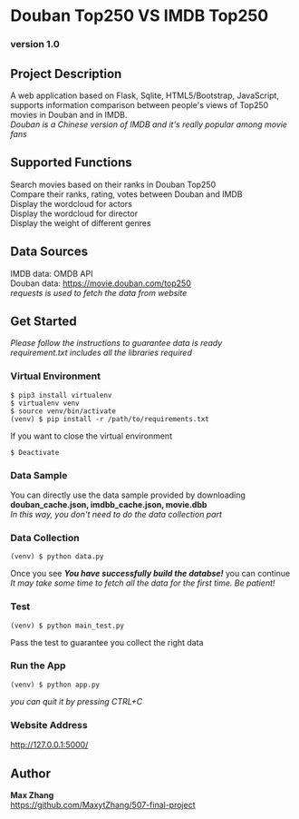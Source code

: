 # Douban Top250 VS IMDB Top250
### version 1.0

## Project Description
A web application based on Flask, Sqlite, HTML5/Bootstrap, JavaScript, supports
information comparison between people's views of Top250 movies in Douban and in IMDB.<br>
*Douban is a Chinese version of IMDB and it's really popular among movie fans<br>*

## Supported Functions
Search movies based on their ranks in Douban Top250<br>
Compare their ranks, rating, votes between Douban and IMDB<br>
Display the wordcloud for actors<br>
Display the wordcloud for director<br>
Display the weight of different genres<br>

## Data Sources
IMDB data: OMDB API<br>
Douban data: https://movie.douban.com/top250<br>
*requests is used to fetch the data from website<br>*

## Get Started
*Please follow the instructions to guarantee data is ready<br>*
*requirement.txt includes all the libraries required<br>*

### Virtual Environment

```
$ pip3 install virtualenv
$ virtualenv venv
$ source venv/bin/activate
(venv) $ pip install -r /path/to/requirements.txt 
```
If you want to close the virtual environment<br>
```
$ Deactivate
```

### Data Sample
You can directly use the data sample provided by downloading **douban_cache.json, imdbb_cache.json, movie.dbb**<br>
*In this way, you don't need to do the data collection part*

### Data Collection
```
(venv) $ python data.py
```
Once you see ***You have successfully build the databse!*** you can continue<br>
*It may take some time to fetch all the data for the first time. Be patient!*


### Test
```
(venv) $ python main_test.py
```
Pass the test to guarantee you collect the right data

### Run the App
```
(venv) $ python app.py
```
*you can quit it by pressing CTRL+C*

### Website Address
http://127.0.0.1:5000/<br>

## Author
**Max Zhang**<br>
https://github.com/MaxytZhang/507-final-project